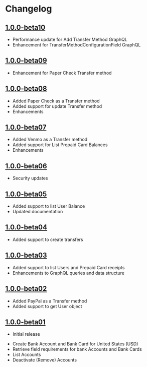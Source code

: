 Changelog
=========
[1.0.0-beta10](https://github.com/hyperwallet/hyperwallet-android-sdk/releases/tag/1.0.0-beta10)
-------------------
* Performance update for Add Transfer Method GraphQL
* Enhancement for TransferMethodConfigurationField GraphQL

[1.0.0-beta09](https://github.com/hyperwallet/hyperwallet-android-sdk/releases/tag/1.0.0-beta09)
-------------------
* Enhancement for Paper Check Transfer method

[1.0.0-beta08](https://github.com/hyperwallet/hyperwallet-android-sdk/releases/tag/1.0.0-beta08)
-------------------
* Added Paper Check as a Transfer method
* Added support for update Transfer method
* Enhancements

[1.0.0-beta07](https://github.com/hyperwallet/hyperwallet-android-sdk/releases/tag/1.0.0-beta07)
-------------------
* Added Venmo as a Transfer method
* Added support for List Prepaid Card Balances
* Enhancements

[1.0.0-beta06](https://github.com/hyperwallet/hyperwallet-android-sdk/releases/tag/1.0.0-beta06)
-------------------
* Security updates

[1.0.0-beta05](https://github.com/hyperwallet/hyperwallet-android-sdk/releases/tag/1.0.0-beta05)
-------------------
* Added support to list User Balance
* Updated documentation

[1.0.0-beta04](https://github.com/hyperwallet/hyperwallet-android-sdk/releases/tag/1.0.0-beta04)
-------------------
* Added support to create transfers

[1.0.0-beta03](https://github.com/hyperwallet/hyperwallet-android-sdk/releases/tag/1.0.0-beta03)
-------------------
* Added support to list Users and Prepaid Card receipts
* Enhancements to GraphQL queries and data structure

[1.0.0-beta02](https://github.com/hyperwallet/hyperwallet-android-sdk/releases/tag/1.0.0-beta02)
-------------------
* Added PayPal as a Transfer method
* Added support to get User object

[1.0.0-beta01](https://github.com/hyperwallet/hyperwallet-android-sdk/releases/tag/1.0.0-beta01)
-------------------
- Initial release
* Create Bank Account and Bank Card for United States (USD)
* Retrieve field requirements for bank Accounts and Bank Cards
* List Accounts
* Deactivate (Remove) Accounts